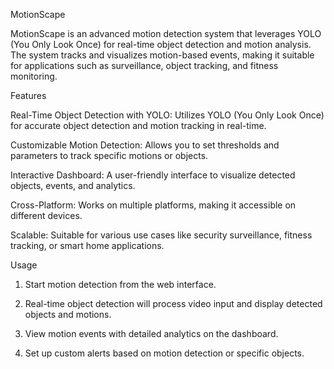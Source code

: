 MotionScape

MotionScape is an advanced motion detection system that leverages YOLO (You Only Look Once) for real-time object detection and motion analysis. The system tracks and visualizes motion-based events, making it suitable for applications such as surveillance, object tracking, and fitness monitoring.

Features

Real-Time Object Detection with YOLO: Utilizes YOLO (You Only Look Once) for accurate object detection and motion tracking in real-time.

Customizable Motion Detection: Allows you to set thresholds and parameters to track specific motions or objects.

Interactive Dashboard: A user-friendly interface to visualize detected objects, events, and analytics.

Cross-Platform: Works on multiple platforms, making it accessible on different devices.

Scalable: Suitable for various use cases like security surveillance, fitness tracking, or smart home applications.

Usage

1. Start motion detection from the web interface.


2. Real-time object detection will process video input and display detected objects and motions.


3. View motion events with detailed analytics on the dashboard.


4. Set up custom alerts based on motion detection or specific objects.
